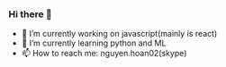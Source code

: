 ### Hi there 👋

- 🔭 I’m currently working on javascript(mainly is react)
- 🌱 I’m currently learning python and ML
- 📫 How to reach me: nguyen.hoan02(skype)
